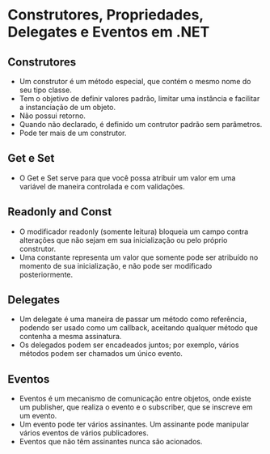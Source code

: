 # Construtores, Propriedades, Delegates e Eventos em .NET

## Construtores

- Um construtor é um método especial, que contém o mesmo nome do seu tipo classe.
- Tem o objetivo de definir valores padrão, limitar uma instância e facilitar a instanciação de um objeto.
- Não possui retorno.
- Quando não declarado, é definido um contrutor padrão sem parâmetros.
- Pode ter mais de um construtor.
  
## Get e Set

- O Get e Set serve para que você possa atribuir um valor em uma variável de maneira controlada e com validações.

## Readonly and Const

- O modificador readonly (somente leitura) bloqueia um campo contra alterações que não sejam em sua inicialização ou pelo próprio construtor.
- Uma constante representa um valor que somente pode ser atribuído no momento de sua inicialização, e não pode ser modificado posteriormente.

## Delegates

- Um delegate é uma maneira de passar um método como referência, podendo ser usado como um callback, aceitando qualquer método que contenha a mesma assinatura.
- Os delegados podem ser encadeados juntos; por exemplo, vários métodos podem ser chamados um único evento.
  
## Eventos

- Eventos é um mecanismo de comunicação entre objetos, onde existe um publisher, que realiza o evento e o subscriber, que se inscreve em um evento.
- Um evento pode ter vários assinantes. Um assinante pode manipular vários eventos de vários publicadores.
- Eventos que não têm assinantes nunca são acionados.
